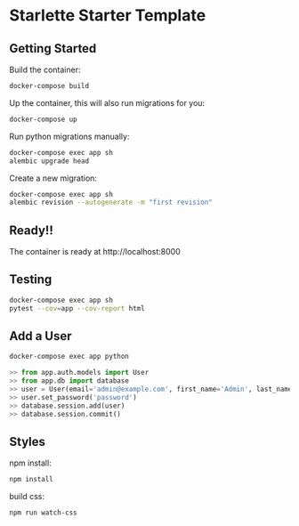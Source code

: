 # Starlette Starter Template

## Getting Started

Build the container:

```bash
docker-compose build
```

Up the container, this will also run migrations for you:

```bash
docker-compose up
```

Run python migrations manually:

```bash
docker-compose exec app sh
alembic upgrade head
```

Create a new migration:

```bash
docker-compose exec app sh
alembic revision --autogenerate -m "first revision"
```
    
## Ready!!

The container is ready at http://localhost:8000

## Testing

```bash
docker-compose exec app sh
pytest --cov=app --cov-report html
```

## Add a User

```bash
docker-compose exec app python
```

```python
>> from app.auth.models import User
>> from app.db import database
>> user = User(email='admin@example.com', first_name='Admin', last_name='User')
>> user.set_password('password')
>> database.session.add(user)
>> database.session.commit()
```

## Styles

npm install:

```bash
npm install
```

build css:

```bash
npm run watch-css
```
